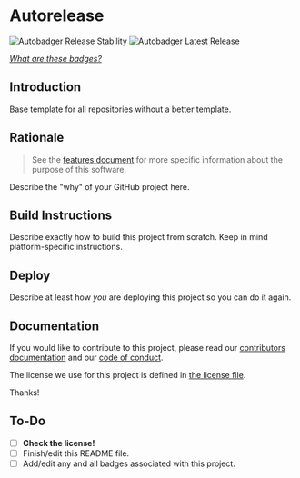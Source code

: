 # Autorelease

![Autobadger Release Stability](https://img.shields.io/static/v1?label=stability&message=unusable&style=flat-square&color=red)
![Autobadger Latest Release](https://img.shields.io/static/v1?label=latest&message=0.0.0&style=flat-square&color=purple)

[_What are these badges?_](https://github.com/teaminkling/autobadger/tree/master/BADGES.md)

## Introduction

Base template for all repositories without a better template.

## Rationale

> See the [features document](FEATURES.md) for more specific information about the purpose of this software.

Describe the "why" of your GitHub project here.

## Build Instructions

Describe exactly how to build this project from scratch. Keep in mind platform-specific instructions.

## Deploy

Describe at least how _you_ are deploying this project so you can do it again.

## Documentation

If you would like to contribute to this project, please read our [contributors documentation](CONTRIBUTING.md) and our [code of conduct](CODE_OF_CONDUCT.md).

The license we use for this project is defined in [the license file](LICENSE).

Thanks!

## To-Do

- [ ] **Check the license!**
- [ ] Finish/edit this README file.
- [ ] Add/edit any and all badges associated with this project.
